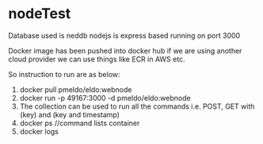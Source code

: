 # nodeTest

Database used is neddb
nodejs is express based running on port 3000

Docker image has been pushed into docker hub if we are using another cloud provider we can use things like ECR in AWS etc.

So instruction to run are as below:
1. docker pull pmeldo/eldo:webnode
2. docker run -p 49167:3000 -d pmeldo/eldo:webnode 
3. The collection can be used to run all the commands i.e. POST, GET with (key) and  (key and timestamp)
4. docker ps //command lists container
5. docker logs <container id>
